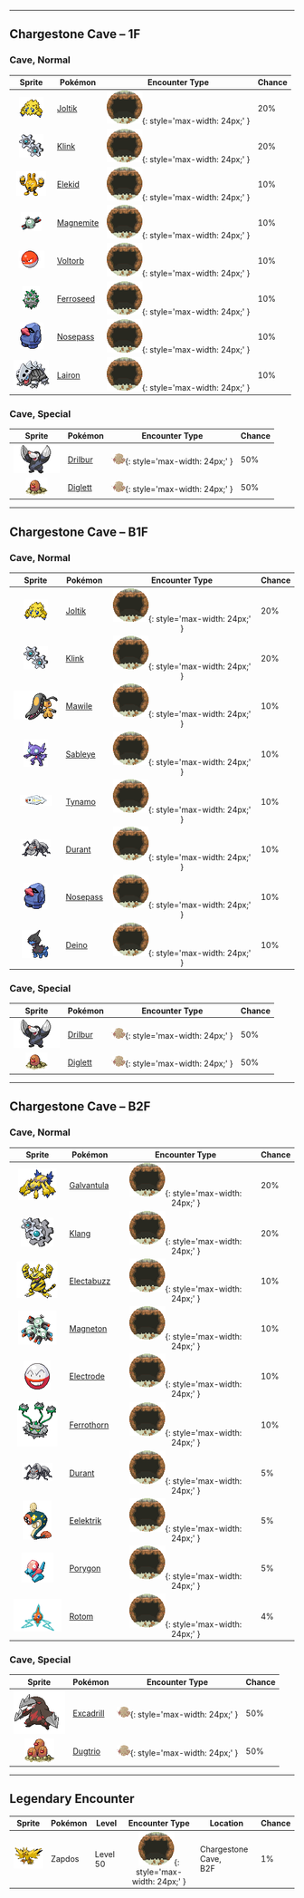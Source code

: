 

---

## Chargestone Cave – 1F

### Cave, Normal

| Sprite | Pokémon | Encounter Type | Chance |
| :---: | --- | :---: | --- |
| ![joltik](https://raw.githubusercontent.com/PokeAPI/sprites/master/sprites/pokemon/versions/generation-v/black-white/animated/595.gif) | [Joltik](../pokemon/joltik.md/) | ![Cave, Normal](../assets/encounter_types/cave_normal.png){: style='max-width: 24px;' } | 20% |
| ![klink](https://raw.githubusercontent.com/PokeAPI/sprites/master/sprites/pokemon/versions/generation-v/black-white/animated/599.gif) | [Klink](../pokemon/klink.md/) | ![Cave, Normal](../assets/encounter_types/cave_normal.png){: style='max-width: 24px;' } | 20% |
| ![elekid](https://raw.githubusercontent.com/PokeAPI/sprites/master/sprites/pokemon/versions/generation-v/black-white/animated/239.gif) | [Elekid](../pokemon/elekid.md/) | ![Cave, Normal](../assets/encounter_types/cave_normal.png){: style='max-width: 24px;' } | 10% |
| ![magnemite](https://raw.githubusercontent.com/PokeAPI/sprites/master/sprites/pokemon/versions/generation-v/black-white/animated/81.gif) | [Magnemite](../pokemon/magnemite.md/) | ![Cave, Normal](../assets/encounter_types/cave_normal.png){: style='max-width: 24px;' } | 10% |
| ![voltorb](https://raw.githubusercontent.com/PokeAPI/sprites/master/sprites/pokemon/versions/generation-v/black-white/animated/100.gif) | [Voltorb](../pokemon/voltorb.md/) | ![Cave, Normal](../assets/encounter_types/cave_normal.png){: style='max-width: 24px;' } | 10% |
| ![ferroseed](https://raw.githubusercontent.com/PokeAPI/sprites/master/sprites/pokemon/versions/generation-v/black-white/animated/597.gif) | [Ferroseed](../pokemon/ferroseed.md/) | ![Cave, Normal](../assets/encounter_types/cave_normal.png){: style='max-width: 24px;' } | 10% |
| ![nosepass](https://raw.githubusercontent.com/PokeAPI/sprites/master/sprites/pokemon/versions/generation-v/black-white/animated/299.gif) | [Nosepass](../pokemon/nosepass.md/) | ![Cave, Normal](../assets/encounter_types/cave_normal.png){: style='max-width: 24px;' } | 10% |
| ![lairon](https://raw.githubusercontent.com/PokeAPI/sprites/master/sprites/pokemon/versions/generation-v/black-white/animated/305.gif) | [Lairon](../pokemon/lairon.md/) | ![Cave, Normal](../assets/encounter_types/cave_normal.png){: style='max-width: 24px;' } | 10%

### Cave, Special

| Sprite | Pokémon | Encounter Type | Chance |
| :---: | --- | :---: | --- |
| ![drilbur](https://raw.githubusercontent.com/PokeAPI/sprites/master/sprites/pokemon/versions/generation-v/black-white/animated/529.gif) | [Drilbur](../pokemon/drilbur.md/) | ![Cave, Special](../assets/encounter_types/cave_special.png){: style='max-width: 24px;' } | 50% |
| ![diglett](https://raw.githubusercontent.com/PokeAPI/sprites/master/sprites/pokemon/versions/generation-v/black-white/animated/50.gif) | [Diglett](../pokemon/diglett.md/) | ![Cave, Special](../assets/encounter_types/cave_special.png){: style='max-width: 24px;' } | 50%

---

## Chargestone Cave – B1F

### Cave, Normal

| Sprite | Pokémon | Encounter Type | Chance |
| :---: | --- | :---: | --- |
| ![joltik](https://raw.githubusercontent.com/PokeAPI/sprites/master/sprites/pokemon/versions/generation-v/black-white/animated/595.gif) | [Joltik](../pokemon/joltik.md/) | ![Cave, Normal](../assets/encounter_types/cave_normal.png){: style='max-width: 24px;' } | 20% |
| ![klink](https://raw.githubusercontent.com/PokeAPI/sprites/master/sprites/pokemon/versions/generation-v/black-white/animated/599.gif) | [Klink](../pokemon/klink.md/) | ![Cave, Normal](../assets/encounter_types/cave_normal.png){: style='max-width: 24px;' } | 20% |
| ![mawile](https://raw.githubusercontent.com/PokeAPI/sprites/master/sprites/pokemon/versions/generation-v/black-white/animated/303.gif) | [Mawile](../pokemon/mawile.md/) | ![Cave, Normal](../assets/encounter_types/cave_normal.png){: style='max-width: 24px;' } | 10% |
| ![sableye](https://raw.githubusercontent.com/PokeAPI/sprites/master/sprites/pokemon/versions/generation-v/black-white/animated/302.gif) | [Sableye](../pokemon/sableye.md/) | ![Cave, Normal](../assets/encounter_types/cave_normal.png){: style='max-width: 24px;' } | 10% |
| ![tynamo](https://raw.githubusercontent.com/PokeAPI/sprites/master/sprites/pokemon/versions/generation-v/black-white/animated/602.gif) | [Tynamo](../pokemon/tynamo.md/) | ![Cave, Normal](../assets/encounter_types/cave_normal.png){: style='max-width: 24px;' } | 10% |
| ![durant](https://raw.githubusercontent.com/PokeAPI/sprites/master/sprites/pokemon/versions/generation-v/black-white/animated/632.gif) | [Durant](../pokemon/durant.md/) | ![Cave, Normal](../assets/encounter_types/cave_normal.png){: style='max-width: 24px;' } | 10% |
| ![nosepass](https://raw.githubusercontent.com/PokeAPI/sprites/master/sprites/pokemon/versions/generation-v/black-white/animated/299.gif) | [Nosepass](../pokemon/nosepass.md/) | ![Cave, Normal](../assets/encounter_types/cave_normal.png){: style='max-width: 24px;' } | 10% |
| ![deino](https://raw.githubusercontent.com/PokeAPI/sprites/master/sprites/pokemon/versions/generation-v/black-white/animated/633.gif) | [Deino](../pokemon/deino.md/) | ![Cave, Normal](../assets/encounter_types/cave_normal.png){: style='max-width: 24px;' } | 10%

### Cave, Special

| Sprite | Pokémon | Encounter Type | Chance |
| :---: | --- | :---: | --- |
| ![drilbur](https://raw.githubusercontent.com/PokeAPI/sprites/master/sprites/pokemon/versions/generation-v/black-white/animated/529.gif) | [Drilbur](../pokemon/drilbur.md/) | ![Cave, Special](../assets/encounter_types/cave_special.png){: style='max-width: 24px;' } | 50% |
| ![diglett](https://raw.githubusercontent.com/PokeAPI/sprites/master/sprites/pokemon/versions/generation-v/black-white/animated/50.gif) | [Diglett](../pokemon/diglett.md/) | ![Cave, Special](../assets/encounter_types/cave_special.png){: style='max-width: 24px;' } | 50%

---

## Chargestone Cave – B2F

### Cave, Normal

| Sprite | Pokémon | Encounter Type | Chance |
| :---: | --- | :---: | --- |
| ![galvantula](https://raw.githubusercontent.com/PokeAPI/sprites/master/sprites/pokemon/versions/generation-v/black-white/animated/596.gif) | [Galvantula](../pokemon/galvantula.md/) | ![Cave, Normal](../assets/encounter_types/cave_normal.png){: style='max-width: 24px;' } | 20% |
| ![klang](https://raw.githubusercontent.com/PokeAPI/sprites/master/sprites/pokemon/versions/generation-v/black-white/animated/600.gif) | [Klang](../pokemon/klang.md/) | ![Cave, Normal](../assets/encounter_types/cave_normal.png){: style='max-width: 24px;' } | 20% |
| ![electabuzz](https://raw.githubusercontent.com/PokeAPI/sprites/master/sprites/pokemon/versions/generation-v/black-white/animated/125.gif) | [Electabuzz](../pokemon/electabuzz.md/) | ![Cave, Normal](../assets/encounter_types/cave_normal.png){: style='max-width: 24px;' } | 10% |
| ![magneton](https://raw.githubusercontent.com/PokeAPI/sprites/master/sprites/pokemon/versions/generation-v/black-white/animated/82.gif) | [Magneton](../pokemon/magneton.md/) | ![Cave, Normal](../assets/encounter_types/cave_normal.png){: style='max-width: 24px;' } | 10% |
| ![electrode](https://raw.githubusercontent.com/PokeAPI/sprites/master/sprites/pokemon/versions/generation-v/black-white/animated/101.gif) | [Electrode](../pokemon/electrode.md/) | ![Cave, Normal](../assets/encounter_types/cave_normal.png){: style='max-width: 24px;' } | 10% |
| ![ferrothorn](https://raw.githubusercontent.com/PokeAPI/sprites/master/sprites/pokemon/versions/generation-v/black-white/animated/598.gif) | [Ferrothorn](../pokemon/ferrothorn.md/) | ![Cave, Normal](../assets/encounter_types/cave_normal.png){: style='max-width: 24px;' } | 10% |
| ![durant](https://raw.githubusercontent.com/PokeAPI/sprites/master/sprites/pokemon/versions/generation-v/black-white/animated/632.gif) | [Durant](../pokemon/durant.md/) | ![Cave, Normal](../assets/encounter_types/cave_normal.png){: style='max-width: 24px;' } | 5% |
| ![eelektrik](https://raw.githubusercontent.com/PokeAPI/sprites/master/sprites/pokemon/versions/generation-v/black-white/animated/603.gif) | [Eelektrik](../pokemon/eelektrik.md/) | ![Cave, Normal](../assets/encounter_types/cave_normal.png){: style='max-width: 24px;' } | 5% |
| ![porygon](https://raw.githubusercontent.com/PokeAPI/sprites/master/sprites/pokemon/versions/generation-v/black-white/animated/137.gif) | [Porygon](../pokemon/porygon.md/) | ![Cave, Normal](../assets/encounter_types/cave_normal.png){: style='max-width: 24px;' } | 5% |
| ![rotom](https://raw.githubusercontent.com/PokeAPI/sprites/master/sprites/pokemon/versions/generation-v/black-white/animated/479.gif) | [Rotom](../pokemon/rotom.md/) | ![Cave, Normal](../assets/encounter_types/cave_normal.png){: style='max-width: 24px;' } | 4%

### Cave, Special

| Sprite | Pokémon | Encounter Type | Chance |
| :---: | --- | :---: | --- |
| ![excadrill](https://raw.githubusercontent.com/PokeAPI/sprites/master/sprites/pokemon/versions/generation-v/black-white/animated/530.gif) | [Excadrill](../pokemon/excadrill.md/) | ![Cave, Special](../assets/encounter_types/cave_special.png){: style='max-width: 24px;' } | 50% |
| ![dugtrio](https://raw.githubusercontent.com/PokeAPI/sprites/master/sprites/pokemon/versions/generation-v/black-white/animated/51.gif) | [Dugtrio](../pokemon/dugtrio.md/) | ![Cave, Special](../assets/encounter_types/cave_special.png){: style='max-width: 24px;' } | 50% |

---

## Legendary Encounter

| Sprite | Pokémon | Level | Encounter Type | Location | Chance |
| :---: | --- | --- | :---: | --- | --- |
| ![zapdos](https://raw.githubusercontent.com/PokeAPI/sprites/master/sprites/pokemon/versions/generation-v/black-white/animated/145.gif) | Zapdos | Level 50 | ![cave_normal](../assets/encounter_types/cave_normal.png){: style='max-width: 24px;' } | Chargestone Cave,<br>B2F | 1% |
